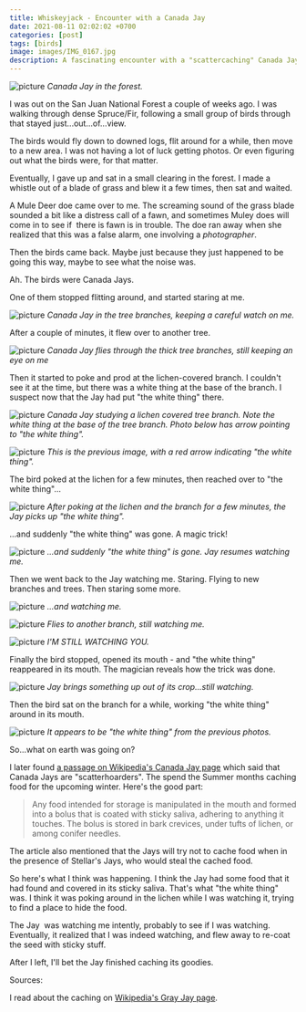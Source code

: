 ```yaml
---
title: Whiskeyjack - Encounter with a Canada Jay
date: 2021-08-11 02:02:02 +0700
categories: [post]
tags: [birds]
image: images/IMG_0167.jpg
description: A fascinating encounter with a "scattercaching" Canada Jay in Southwestern Colorado
---
```


![picture](images/IMG_0167.jpg)
*Canada Jay in the forest.*

I was out on the San Juan National Forest a couple of weeks ago. I was walking through dense Spruce/Fir, following a small group of birds through that stayed just...out...of...view.


The birds would fly down to downed logs, flit around for a while, then move to a new area. I was not having a lot of luck getting photos. Or even figuring out what the birds were, for that matter.

Eventually, I gave up and sat in a small clearing in the forest. I made a whistle out of a blade of grass and blew it a few times, then sat and waited.

A Mule Deer doe came over to me. The screaming sound of the grass blade sounded a bit like a distress call of a fawn, and sometimes Muley does will come in to see if  there is fawn is in trouble. The doe ran away when she realized that this was a false alarm, one involving a _photographer_.

Then the birds came back. Maybe just because they just happened to be going this way, maybe to see what the noise was.

Ah. The birds were Canada Jays.

One of them stopped flitting around, and started staring at me.

![picture](images/IMG_0147.jpg)
*Canada Jay in the tree branches, keeping a careful watch on me.*

After a couple of minutes, it flew over to another tree.

![picture](images/IMG_0148.jpg)
*Canada Jay flies through the thick tree branches, still keeping an eye on me*

Then it started to poke and prod at the lichen-covered branch. I couldn't see it at the time, but there was a white thing at the base of the branch. I suspect now that the Jay had put "the white thing" there.

![picture](images/IMG_0156.jpg)
*Canada Jay studying a lichen covered tree branch. Note the white thing at the base of the tree branch. Photo below has arrow pointing to "the white thing".*

![picture](images/IMG_0156-arrow.jpg)
*This is the previous image, with a red arrow indicating "the white thing".*

The bird poked at the lichen for a few minutes, then reached over to "the white thing"...

![picture](images/IMG_0157.jpg)
*After poking at the lichen and the branch for a few minutes, the Jay picks up "the white thing".*

...and suddenly "the white thing" was gone. A magic trick!

![picture](images/IMG_0160.jpg)
*...and suddenly "the white thing" is gone. Jay resumes watching me.*

Then we went back to the Jay watching me. Staring. Flying to new branches and trees. Then staring some more.

![picture](images/IMG_0164.jpg)
*...and watching me.*

![picture](images/IMG_0166.jpg)
*Flies to another branch, still watching me.*

![picture](images/IMG_0167.jpg)
*I'M STILL WATCHING YOU.*

Finally the bird stopped, opened its mouth - and "the white thing" reappeared in its mouth. The magician reveals how the trick was done.

![picture](images/IMG_0171.jpg)
*Jay brings something up out of its crop...still watching.*

Then the bird sat on the branch for a while, working "the white thing" around in its mouth.

![picture](images/IMG_0172-2.jpg)
*It appears to be "the white thing" from the previous photos.*

So...what on earth was going on?

I later found [a passage on Wikipedia's Canada Jay page](https://en.wikipedia.org/wiki/Gray_jay#Caching) which said that Canada Jays are "scatterhoarders". The spend the Summer months caching food for the upcoming winter. Here's the good part:

> Any food intended for storage is manipulated in the mouth and formed into a bolus that is coated with sticky saliva, adhering to anything it touches. The bolus is stored in bark crevices, under tufts of lichen, or among conifer needles.

The article also mentioned that the Jays will try not to cache food when in the presence of Stellar's Jays, who would steal the cached food.

So here's what I think was happening. I think the Jay had some food that it had found and covered in its sticky saliva. That's what "the white thing" was. I think it was poking around in the lichen while I was watching it, trying to find a place to hide the food.

The Jay  was watching me intently, probably to see if I was watching. Eventually, it realized that I was indeed watching, and flew away to re-coat the seed with sticky stuff.

After I left, I'll bet the Jay finished caching its goodies.

Sources:

I read about the caching on [Wikipedia's Gray Jay page](https://en.wikipedia.org/wiki/Gray_jay#Caching).